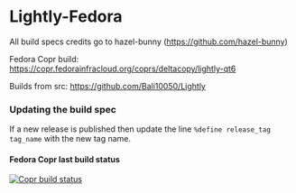 # Lightly-Fedora

All build specs credits go to hazel-bunny (https://github.com/hazel-bunny)

Fedora Copr build: <https://copr.fedorainfracloud.org/coprs/deltacopy/lightly-qt6>

Builds from src: https://github.com/Bali10050/Lightly

### Updating the build spec

If a new release is published then update the line `%define release_tag tag_name` with the new tag name.

#### Fedora Copr last build status

[![Copr build status](https://copr.fedorainfracloud.org/coprs/deltacopy/lightly-qt6/package/lightly-qt6/status_image/last_build.png)](https://copr.fedorainfracloud.org/coprs/deltacopy/lightly-qt6/package/lightly-qt6/)
